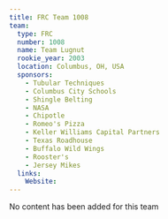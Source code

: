 ```yaml
---
title: FRC Team 1008
team:
  type: FRC
  number: 1008
  name: Team Lugnut
  rookie_year: 2003
  location: Columbus, OH, USA
  sponsors:
    - Tubular Techniques
    - Columbus City Schools
    - Shingle Belting
    - NASA
    - Chipotle
    - Romeo's Pizza
    - Keller Williams Capital Partners
    - Texas Roadhouse
    - Buffalo Wild Wings
    - Rooster's
    - Jersey Mikes
  links:
    Website: 
---
```

No content has been added for this team